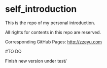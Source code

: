 # self_introduction  

This is the repo of my personal introduction.  
   
All rights for contents in this repo are reserved.  
  
Corresponding GitHub Pages: http://zzeyu.com  
  
#TO DO  
  
Finish new version under test/  

